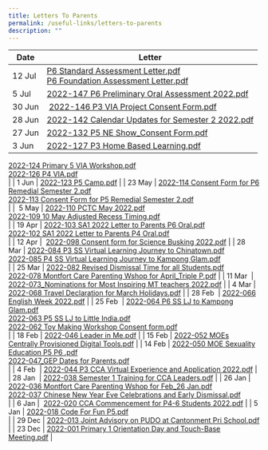 ```yaml
---
title: Letters To Parents
permalink: /useful-links/letters-to-parents
description: ""
---
```

| Date | Letter |
| --- | --- |
| 12 Jul | [P6 Standard Assessment Letter.pdf](https://cantonmentpri.moe.edu.sg/qql/slot/u535/Useful%20Links/Letters/P6%20Standard%20Assessment%20Letter.pdf) <br> [P6 Foundation Assessment Letter.pdf](https://cantonmentpri.moe.edu.sg/qql/slot/u535/Useful%20Links/Letters/P6%20Foundation%20Assessment%20Letter.pdf) |
| 5 Jul  | [2022-147 P6 Preliminary Oral Assessment 2022.pdf](https://cantonmentpri.moe.edu.sg/qql/slot/u535/Useful%20Links/Letters/2022-147%20P6%20Preliminary%20Oral%20Assessment%202022.pdf) |
| 30 Jun |  [2022-146 P3 VIA Project Consent Form.pdf](https://cantonmentpri.moe.edu.sg/qql/slot/u535/Useful%20Links/Letters/2022-146%20P3%20VIA%20Project%20Consent%20Form.pdf) |
| 28 Jun | [2022-142 Calendar Updates for Semester 2 2022.pdf](https://cantonmentpri.moe.edu.sg/qql/slot/u535/Useful%20Links/Letters/2022-142%20Calendar%20Updates%20for%20Semester%202%202022.pdf) |
| 27 Jun | [2022-132 P5 NE Show\_Consent Form.pdf](https://cantonmentpri.moe.edu.sg/qql/slot/u535/Useful%20Links/Letters/2022-132%20P5%20NE%20Show_Consent%20Form.pdf) |
| 3 Jun | [2022-127 P3 Home Based Learning.pdf](https://cantonmentpri.moe.edu.sg/qql/slot/u535/Useful%20Links/Letters/2022-127%20P3%20Home%20Based%20Learning.pdf)  
[2022-124 Primary 5 VIA Workshop.pdf](https://cantonmentpri.moe.edu.sg/qql/slot/u535/Useful%20Links/Letters/2022-124%20Primary%205%20VIA%20Workshop%20after%20school%20on%2030%20June%202022%20pdf.pdf)  
[2022-126 P4 VIA.pdf](https://cantonmentpri.moe.edu.sg/qql/slot/u535/Useful%20Links/Letters/2022-126%20P4%20VIA.pdf)  
 |
| 1 Jun | [2022-123 P5 Camp.pdf](https://cantonmentpri.moe.edu.sg/qql/slot/u535/Useful%20Links/Letters/2022-123%20P5%20Camp.pdf) |
| 23 May | [2022-114 Consent Form for P6 Remedial Semester 2.pdf](https://cantonmentpri.moe.edu.sg/qql/slot/u535/Useful%20Links/Letters/2022-114%20Consent%20Form%20for%20P6%20Remedial%20%20Semester%202.pdf)   
[2022-113 Consent Form for P5 Remedial Semester 2.pdf](https://cantonmentpri.moe.edu.sg/qql/slot/u535/Useful%20Links/Letters/2022-113%20Consent%20Form%20for%20P5%20Remedial%20Semester%202.pdf)  
 |
|  5 May | [2022-110 PCTC May 2022.pdf](https://cantonmentpri.moe.edu.sg/qql/slot/u535/Useful%20Links/Letters/2022-110%20PCTC%20May%202022.pdf)  
[2022-109 10 May Adjusted Recess Timing.pdf](https://cantonmentpri.moe.edu.sg/qql/slot/u535/Useful%20Links/Letters/2022-109%2010%20May%20Adjusted%20Recess%20Timing.pdf)  
 |
| 19 Apr | [2022-103 SA1 2022 Letter to Parents P6 Oral.pdf](https://cantonmentpri.moe.edu.sg/qql/slot/u535/Useful%20Links/Letters/2022-103%20SA1%202022%20Letter%20to%20Parents%20P6%20Oral.pdf)  
[2022-102 SA1 2022 Letter to Parents P4 Oral.pdf](https://cantonmentpri.moe.edu.sg/qql/slot/u535/Useful%20Links/Letters/2022-102%20SA1%202022%20Letter%20to%20Parents%20P4%20Oral.pdf)  
 |
| 12 Apr |  [2022-098 Consent form for Science Busking 2022.pdf](https://cantonmentpri.moe.edu.sg/qql/slot/u535/Useful%20Links/Letters/2022-098%20Consent%20form%20for%20Science%20Busking%202022.pdf) |
| 28 Mar | [2022-084 P3 SS Virtual Learning Journey to Chinatown.pdf](https://cantonmentpri.moe.edu.sg/qql/slot/u535/Useful%20Links/Letters/2022-084%20P3%20SS%20Virtual%20Learning%20Journey%20to%20Chinatown.pdf)  
[2022-085 P4 SS Virtual Learning Journey to Kampong Glam.pdf](https://cantonmentpri.moe.edu.sg/qql/slot/u535/Useful%20Links/Letters/2022-085%20P4%20SS%20Virtual%20Learning%20Journey%20to%20Kampong%20Glam.pdf)  
 |
| 25 Mar | [2022-082 Revised Dismissal Time for all Students.pdf](https://cantonmentpri.moe.edu.sg/qql/slot/u535/Useful%20Links/Letters/2022-082%20Revised%20Dismissal%20Time%20for%20all%20Students.pdf)  
[2022-078 Montfort Care Parenting Wshop for April\_Triple P.pdf](https://cantonmentpri.moe.edu.sg/qql/slot/u535/Useful%20Links/Letters/2022-078%20Montfort%20Care%20Parenting%20Wshop%20for%20April_Triple%20P.pdf) |
| 11 Mar  | [2022-073\_Nominations for Most Inspiring MT teachers 2022.pdf](https://cantonmentpri.moe.edu.sg/qql/slot/u535/Useful%20Links/Letters/2022-073_Nominations%20for%20Most%20Inspiring%20MT%20teachers%202022.pdf) |
| 4 Mar | [2022-068 Travel Declaration for March Holidays.pdf](https://cantonmentpri.moe.edu.sg/qql/slot/u535/Useful%20Links/Letters/2022-068%20Travel%20Declaration%20for%20March%20Holidays.pdf) |
| 28 Feb  | [2022-066 English Week 2022.pdf](https://cantonmentpri.moe.edu.sg/qql/slot/u535/Useful%20Links/Letters/2022-066%20English%20Week%202022.pdf) |
| 25 Feb  | [2022-064 P6 SS LJ to Kampong Glam.pdf](https://cantonmentpri.moe.edu.sg/qql/slot/u535/Useful%20Links/Letters/2022-064%20P6%20SS%20LJ%20to%20Kampong%20Glam.pdf)  
[2022-063 P5 SS LJ to Little India.pdf](https://cantonmentpri.moe.edu.sg/qql/slot/u535/Useful%20Links/Letters/2022-063%20P5%20SS%20LJ%20to%20Little%20India.pdf)  
[2022-062 Toy Making Workshop Consent form.pdf](https://cantonmentpri.moe.edu.sg/qql/slot/u535/Useful%20Links/Letters/2022-062%20Toy%20Making%20Workshop%20Consent%20form.pdf)  
 |
| 18 Feb | [2022-046 Leader in Me.pdf](https://cantonmentpri.moe.edu.sg/qql/slot/u535/Useful%20Links/Letters/2022-046%20Leader%20in%20Me.pdf) |
| 15 Feb | [2022-052 MOEs Centrally Provisioned Digital Tools.pdf](https://cantonmentpri.moe.edu.sg/qql/slot/u535/Useful%20Links/Letters/2022-052%20MOEs%20Centrally%20Provisioned%20Digital%20Tools.pdf) |
| 14 Feb | [2022-050 MOE Sexuality Education P5 P6 .pdf](https://cantonmentpri.moe.edu.sg/qql/slot/u535/Useful%20Links/Letters/2022-050%20MOE%20Sexuality%20Education%20%20P5%20%20P6%20.pdf)  
[2022-047\_GEP Dates for Parents.pdf](https://cantonmentpri.moe.edu.sg/qql/slot/u535/Useful%20Links/Letters/2022-047_GEP%20Dates%20for%20Parents.pdf)  
 |
| 4 Feb  | [2022-044 P3 CCA Virtual Experience and Application 2022.pdf](https://cantonmentpri.moe.edu.sg/qql/slot/u535/Useful%20Links/Letters/2022-044%20P3%20CCA%20Virtual%20Experience%20and%20Application%202022.pdf) |
| 28 Jan  | [2022-038 Semester 1 Training for CCA Leaders.pdf](https://cantonmentpri.moe.edu.sg/qql/slot/u535/Useful%20Links/Letters/2022-038%20Semester%201%20Training%20for%20CCA%20Leaders.pdf) |
| 26 Jan | [2022-036 Montfort Care Parenting Wshop for Feb\_26 Jan.pdf](https://cantonmentpri.moe.edu.sg/qql/slot/u535/Useful%20Links/Letters/2022-036%20Montfort%20Care%20Parenting%20Wshop%20for%20Feb_26%20Jan.pdf)  
[2022-037 Chinese New Year Eve Celebrations and Early Dismissal.pdf](https://cantonmentpri.moe.edu.sg/qql/slot/u535/Useful%20Links/Letters/2022-037%20Chinese%20New%20Year%20Eve%20Celebrations%20and%20Early%20Dismissal.pdf)  
 |
| 6 Jan |  [2022-020 CCA Commencement for P4-6 Students 2022.pdf](https://cantonmentpri.moe.edu.sg/qql/slot/u535/Useful%20Links/Letters/2022-020%20CCA%20Commencement%20for%20P4-6%20Students%202022.pdf) |
| 5 Jan | [2022-018 Code For Fun P5.pdf](https://cantonmentpri.moe.edu.sg/qql/slot/u535/Useful%20Links/Letters/2022-018%20Code%20For%20Fun%20P5.pdf)  
 |
| 29 Dec | [2022-013 Joint Advisory on PUDO at Cantonment Pri School.pdf](https://cantonmentpri.moe.edu.sg/qql/slot/u535/Useful%20Links/Letters/2022-013%20Joint%20Advisory%20on%20PUDO%20at%20Cantonment%20Pri%20School.pdf)  
 |
| 23 Dec | [2022-001 Primary 1 Orientation Day and Touch-Base Meeting.pdf](https://cantonmentpri.moe.edu.sg/qql/slot/u535/Useful%20Links/Letters/2022-001%20Primary%201%20Orientation%20Day%20and%20Touch-Base%20Meeting.pdf) |